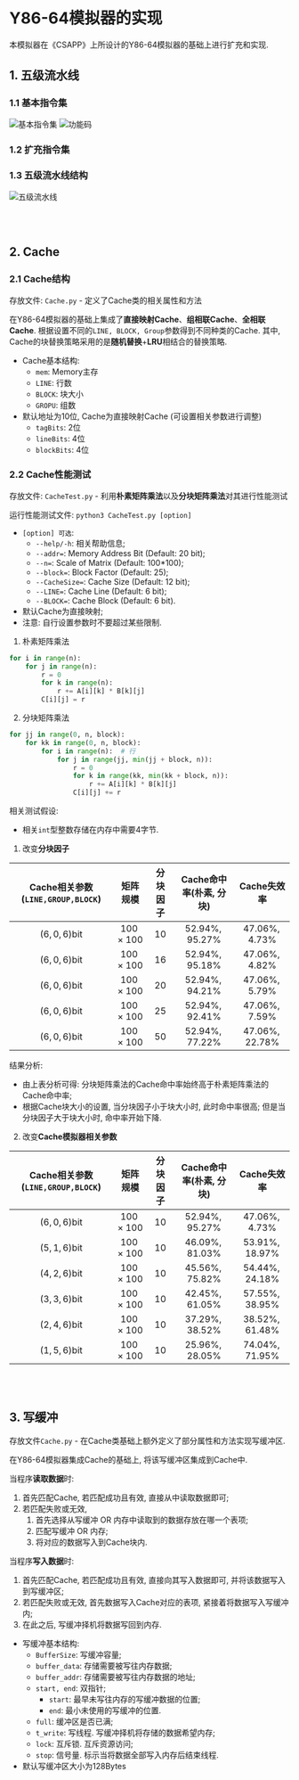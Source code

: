 # Y86-64模拟器的实现

本模拟器在《CSAPP》上所设计的Y86-64模拟器的基础上进行扩充和实现. 

## 1. 五级流水线

### 1.1 基本指令集

![基本指令集](./images/指令集.png "基本指令集")
![功能码](./images/功能码.png "功能码")

### 1.2 扩充指令集



### 1.3 五级流水线结构

![五级流水线](./images/流水线.png "五级流水线")

<br><br>

## 2. Cache

### 2.1 Cache结构

存放文件: `Cache.py` - 定义了Cache类的相关属性和方法

在Y86-64模拟器的基础上集成了**直接映射Cache**、**组相联Cache**、**全相联Cache**. 根据设置不同的`LINE, BLOCK, Group`参数得到不同种类的Cache. 其中, Cache的块替换策略采用的是**随机替换**+**LRU**相结合的替换策略. 
- Cache基本结构: 
    - `mem`: Memory主存
    - `LINE`: 行数
    - `BLOCK`: 块大小
    - `GROPU`: 组数
- 默认地址为$10$位, Cache为直接映射Cache (可设置相关参数进行调整)
    - `tagBits`: $2$位
    - `lineBits`: $4$位
    - `blockBits`: $4$位

### 2.2 Cache性能测试

存放文件: `CacheTest.py` - 利用**朴素矩阵乘法**以及**分块矩阵乘法**对其进行性能测试

运行性能测试文件: `python3 CacheTest.py [option]`
- `[option] 可选`: 
    - `--help/-h`: 相关帮助信息; 
    - `--addr=`: Memory Address Bit (Default: 20 bit); 
    - `--n=`: Scale of Matrix (Default: 100*100); 
    - `--block=`: Block Factor (Default: 25); 
    - `--CacheSize=`: Cache Size (Default: 12 bit); 
    - `--LINE=`: Cache Line (Default: 6 bit); 
    - `--BLOCK=`: Cache Block (Default: 6 bit). 
- 默认Cache为直接映射; 
- 注意: 自行设置参数时不要超过某些限制. 

1. 朴素矩阵乘法
```python
for i in range(n):
    for j in range(n):
        r = 0
        for k in range(n):
            r += A[i][k] * B[k][j]
        C[i][j] = r
```
2. 分块矩阵乘法
```python
for jj in range(0, n, block):
    for kk in range(0, n, block):
        for i in range(n):  # 行
            for j in range(jj, min(jj + block, n)):
                r = 0
                for k in range(kk, min(kk + block, n)):
                    r += A[i][k] * B[k][j]
                C[i][j] += r
```

相关测试假设: 
- 相关`int`型整数存储在内存中需要$4$字节. 

1. 改变**分块因子**

| Cache相关参数 (`LINE,GROUP,BLOCK`) |    矩阵规模    | 分块因子  | Cache命中率(朴素, 分块) | Cache失效率 |
| :-------------------------------: | :------------: | :------: | :---------------: | :--------------:|
|        $(6,0,6)\text{bit}$        | $100\times100$ |   $10$   | $52.94\%,95.27\%$ | $47.06\%,4.73\%$ |
|        $(6,0,6)\text{bit}$        | $100\times100$ |   $16$   | $52.94\%,95.18\%$ | $47.06\%,4.82\%$ |
|        $(6,0,6)\text{bit}$        | $100\times100$ |   $20$   | $52.94\%,94.21\%$ | $47.06\%,5.79\%$ |
|        $(6,0,6)\text{bit}$        | $100\times100$ |   $25$   | $52.94\%,92.41\%$ | $47.06\%,7.59\%$ |
|        $(6,0,6)\text{bit}$        | $100\times100$ |   $50$   | $52.94\%,77.22\%$ | $47.06\%,22.78\%$ |

结果分析: 
- 由上表分析可得: 分块矩阵乘法的Cache命中率始终高于朴素矩阵乘法的Cache命中率; 
- 根据Cache块大小的设置, 当分块因子小于块大小时, 此时命中率很高; 但是当分块因子大于块大小时, 命中率开始下降. 


2. 改变**Cache模拟器相关参数**

| Cache相关参数 (`LINE,GROUP,BLOCK`) |   矩阵规模   | 分块因子 | Cache命中率(朴素, 分块) | Cache失效率 |
| :-------------------------------: | :------------: | :-----: | :---------------: | :--------------:|
|        $(6,0,6)\text{bit}$        | $100\times100$ |   $10$   | $52.94\%,95.27\%$ | $47.06\%,4.73\%$ |
|        $(5,1,6)\text{bit}$        | $100\times100$ |   $10$   | $46.09\%,81.03\%$ | $53.91\%,18.97\%$ |
|        $(4,2,6)\text{bit}$        | $100\times100$ |   $10$   | $45.56\%,75.82\%$ | $54.44\%,24.18\%$ |
|        $(3,3,6)\text{bit}$        | $100\times100$ |   $10$   | $42.45\%,61.05\%$ | $57.55\%,38.95\%$ |
|        $(2,4,6)\text{bit}$        | $100\times100$ |   $10$   | $37.29\%,38.52\%$ | $38.52\%,61.48\%$ |
|        $(1,5,6)\text{bit}$        | $100\times100$ |   $10$   | $25.96\%,28.05\%$ | $74.04\%,71.95\%$ |

<br><br>

## 3. 写缓冲

存放文件`Cache.py` - 在Cache类基础上额外定义了部分属性和方法实现写缓冲区. 

在Y86-64模拟器集成Cache的基础上, 将该写缓冲区集成到Cache中. 

当程序**读取数据**时: 
1. 首先匹配Cache, 若匹配成功且有效, 直接从中读取数据即可; 
2. 若匹配失败或无效, 
    1. 首先选择从写缓冲 OR 内存中读取到的数据存放在哪一个表项; 
    1. 匹配写缓冲 OR 内存;  
    2. 将对应的数据写入到Cache块内. 

当程序**写入数据**时: 
1. 首先匹配Cache, 若匹配成功且有效, 直接向其写入数据即可, 并将该数据写入到写缓冲区; 
2. 若匹配失败或无效, 首先数据写入Cache对应的表项, 紧接着将数据写入写缓冲内; 
3. 在此之后, 写缓冲择机将数据写回到内存. 

- 写缓冲基本结构: 
    - `BufferSize`: 写缓冲容量; 
    - `buffer_data`: 存储需要被写往内存数据; 
    - `buffer_addr`: 存储需要被写往内存数据的地址; 
    - `start, end`: 双指针; 
        - `start`: 最早未写往内存的写缓冲数据的位置; 
        - `end`: 最小未使用的写缓冲的位置. 
    - `full`: 缓冲区是否已满; 
    - `t_write`: 写线程. 写缓冲择机将存储的数据希望内存; 
    - `lock`: 互斥锁. 互斥资源访问; 
    - `stop`: 信号量. 标示当将数据全部写入内存后结束线程. 
- 默认写缓冲区大小为$128\text{Bytes}$